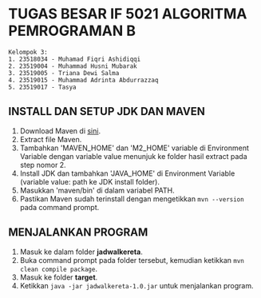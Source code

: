 # **TUGAS BESAR IF 5021 ALGORITMA PEMROGRAMAN B**
```
Kelompok 3:
1. 23518034 - Muhamad Fiqri Ashidiqqi
2. 23519004 - Muhammad Husni Mubarak
3. 23519005 - Triana Dewi Salma
4. 23519015 - Muhammad Adrinta Abdurrazzaq
5. 23519017 - Tasya
```

## **INSTALL DAN SETUP JDK DAN MAVEN**

1. Download Maven di [sini](https://maven.apache.org/download.cgi).
2. Extract file Maven.
3. Tambahkan 'MAVEN_HOME' dan 'M2_HOME' variable di Environment Variable dengan variable value menunjuk ke folder hasil extract pada step nomor 2.
4. Install JDK dan tambahkan 'JAVA_HOME' di Environment Variable (variable value: path ke JDK install folder).
5. Masukkan 'maven/bin' di dalam variabel PATH.
6. Pastikan Maven sudah terinstall dengan mengetikkan `mvn --version` pada command prompt.

## **MENJALANKAN PROGRAM**

1. Masuk ke dalam folder **jadwalkereta**.
2. Buka command prompt pada folder tersebut, kemudian ketikkan `mvn clean compile package`.
3. Masuk ke folder **target**.
4. Ketikkan `java -jar jadwalkereta-1.0.jar` untuk menjalankan program.